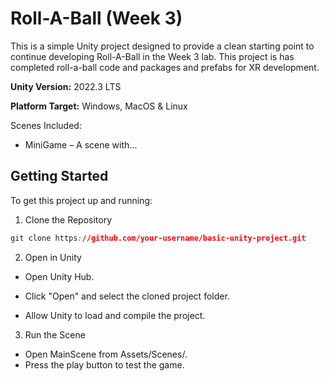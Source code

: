 # Roll-A-Ball (Week 3)

This is a simple Unity project designed to provide a clean starting point to continue developing Roll-A-Ball in the Week 3 lab. This project is has completed roll-a-ball code and packages and prefabs for XR development.

**Unity Version:** 2022.3 LTS

**Platform Target:** Windows, MacOS & Linux

Scenes Included:
- MiniGame – A scene with...

## Getting Started
To get this project up and running:

1. Clone the Repository

```css
git clone https://github.com/your-username/basic-unity-project.git
```
2. Open in Unity

- Open Unity Hub.

- Click "Open" and select the cloned project folder.

- Allow Unity to load and compile the project.

3. Run the Scene

- Open MainScene from Assets/Scenes/.
- Press the play button to test the game.
